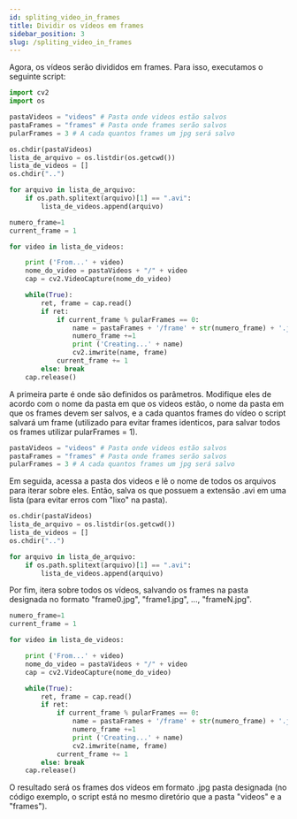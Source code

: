 ```yaml
---
id: spliting_video_in_frames
title: Dividir os vídeos em frames
sidebar_position: 3
slug: /spliting_video_in_frames
---
```




Agora, os vídeos serão divididos em frames. Para isso, executamos o seguinte script:

```py
import cv2
import os

pastaVideos = "videos" # Pasta onde videos estão salvos
pastaFrames = "frames" # Pasta onde frames serão salvos
pularFrames = 3 # A cada quantos frames um jpg será salvo

os.chdir(pastaVideos)
lista_de_arquivo = os.listdir(os.getcwd())
lista_de_videos = []
os.chdir("..")

for arquivo in lista_de_arquivo:
    if os.path.splitext(arquivo)[1] == ".avi":
        lista_de_videos.append(arquivo)

numero_frame=1
current_frame = 1

for video in lista_de_videos:

    print ('From...' + video)
    nome_do_video = pastaVideos + "/" + video
    cap = cv2.VideoCapture(nome_do_video)

    while(True):
        ret, frame = cap.read()        
        if ret:
            if current_frame % pularFrames == 0:
                name = pastaFrames + '/frame' + str(numero_frame) + '.jpg'
                numero_frame +=1
                print ('Creating...' + name)
                cv2.imwrite(name, frame)
            current_frame += 1
        else: break
    cap.release()
```

A primeira parte é onde são definidos os parâmetros. Modifique eles de acordo com o nome da pasta em que os videos estão, o nome da pasta em que os frames devem ser salvos, e a cada quantos frames do vídeo o script salvará um frame (utilizado para evitar frames identicos, para salvar todos os frames utilizar pularFrames = 1).

```py
pastaVideos = "videos" # Pasta onde videos estão salvos
pastaFrames = "frames" # Pasta onde frames serão salvos
pularFrames = 3 # A cada quantos frames um jpg será salvo
```

Em seguida, acessa a pasta dos videos e lê o nome de todos os arquivos para iterar sobre eles. Então, salva os que possuem a extensão .avi em uma lista (para evitar erros com "lixo" na pasta).

```py
os.chdir(pastaVideos)
lista_de_arquivo = os.listdir(os.getcwd())
lista_de_videos = []
os.chdir("..")

for arquivo in lista_de_arquivo:
    if os.path.splitext(arquivo)[1] == ".avi":
        lista_de_videos.append(arquivo)
```

Por fim, itera sobre todos os vídeos, salvando os frames na pasta designada no formato "frame0.jpg", "frame1.jpg", ..., "frameN.jpg".

```py
numero_frame=1
current_frame = 1

for video in lista_de_videos:

    print ('From...' + video)
    nome_do_video = pastaVideos + "/" + video
    cap = cv2.VideoCapture(nome_do_video)

    while(True):
        ret, frame = cap.read()        
        if ret:
            if current_frame % pularFrames == 0:
                name = pastaFrames + '/frame' + str(numero_frame) + '.jpg'
                numero_frame +=1
                print ('Creating...' + name)
                cv2.imwrite(name, frame)
            current_frame += 1
        else: break
    cap.release()
```

O resultado será os frames dos vídeos em formato .jpg pasta designada (no código exemplo, o script está no mesmo diretório que a pasta "videos" e a "frames").
